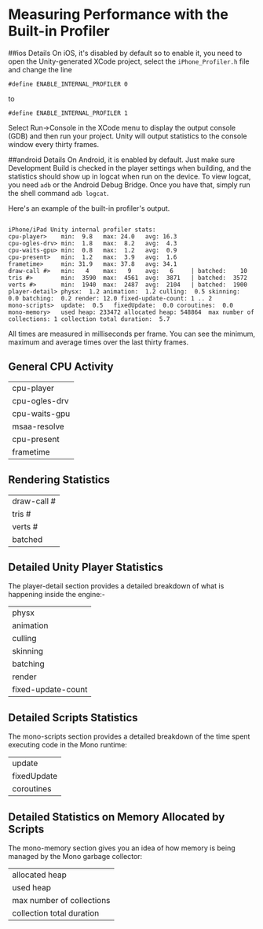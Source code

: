 Measuring Performance with the Built-in Profiler
================================================



##ios Details
On iOS, it's disabled by default so to enable it, you need to open the Unity-generated XCode project, select the `iPhone_Profiler.h` file and change the line

````
#define ENABLE_INTERNAL_PROFILER 0
````

to

````
#define ENABLE_INTERNAL_PROFILER 1
````

Select <span class=menu>Run->Console</span> in the XCode menu to display the output console (GDB) and then run your project. Unity will output statistics to the console window every thirty frames.


##android Details
On Android, it is enabled by default. Just make sure Development Build is checked in the player settings when building, and the statistics should show up in logcat when run on the device. To view logcat, you need <span class=component>`adb`</span> or the Android Debug Bridge. Once you have that, simply run the shell command <span class=component>`adb logcat`</span>.

Here's an example of the built-in profiler's output.

````

iPhone/iPad Unity internal profiler stats:
cpu-player>    min:  9.8   max: 24.0   avg: 16.3
cpu-ogles-drv> min:  1.8   max:  8.2   avg:  4.3
cpu-waits-gpu> min:  0.8   max:  1.2   avg:  0.9
cpu-present>   min:  1.2   max:  3.9   avg:  1.6
frametime>     min: 31.9   max: 37.8   avg: 34.1
draw-call #>   min:   4    max:   9    avg:   6     | batched:    10
tris #>        min:  3590  max:  4561  avg:  3871   | batched:  3572
verts #>       min:  1940  max:  2487  avg:  2104   | batched:  1900
player-detail> physx:  1.2 animation:  1.2 culling:  0.5 skinning:  0.0 batching:  0.2 render: 12.0 fixed-update-count: 1 .. 2
mono-scripts>  update:  0.5   fixedUpdate:  0.0 coroutines:  0.0 
mono-memory>   used heap: 233472 allocated heap: 548864  max number of collections: 1 collection total duration:  5.7

````
All times are measured in milliseconds per frame. You can see the minimum, maximum and average times over the last thirty frames.

General CPU Activity
--------------------


|    |
|:---|
|<span class=component>cpu-player</span> |Displays the time your game spends executing code inside the Unity engine and executing scripts on the CPU.
|<span class=component>cpu-ogles-drv</span> |Displays the time spent executing OpenGL ES driver code on the CPU. Many factors like the number of draw calls, number of internal rendering state changes, the rendering pipeline setup and even the number of processed vertices can have an effect on the driver stats.
|<span class=component>cpu-waits-gpu</span> |Displays the time the CPU is idle while waiting for the GPU to finish rendering. If this number exceeds 2-3 milliseconds then your application is most probably fillrate/GPU processing bound.  If this value is too small then the profile skips displaying the value.
|<span class=component>msaa-resolve</span> |The time taken to apply anti-aliasiing.
|<span class=component>cpu-present</span> |The amount of time spent executing the presentRenderbuffer command in OpenGL ES.
|<span class=component>frametime</span> |Represents the overall time of a game frame. Note that iOS hardware is always locked at a 60Hz refresh rate, so you will always get multiples times of ~16.7ms  (1000ms/60Hz = ~16.7ms).

Rendering Statistics
--------------------


|    |
|:---|
|<span class=component>draw-call #</span> |The number of draw calls per frame. Keep it as low as possible.
|<span class=component>tris #</span> |Total number of triangles sent for rendering.
|<span class=component>verts #</span> |Total number of vertices sent for rendering. You should keep this number below 10000 if you use only static geometry but if you have lots of skinned geometry then you should keep it much lower.
|<span class=component>batched</span> |Number of draw-calls, triangles and vertices which were automatically batched by the engine. Comparing these numbers with draw-call and triangle totals will give you an idea how well is your scene prepared for batching. Share as many materials as possible among your objects to improve batching.

Detailed Unity Player Statistics
--------------------------------

The <span class=component>player-detail</span> section provides a detailed breakdown of what is happening inside the engine:-

|    |
|:---|
|<span class=component>physx</span> |Time spent on physics.
|<span class=component>animation</span> |Time spent animating bones.
|<span class=component>culling</span> |Time spent culling objects outside the camera frustum.
|<span class=component>skinning</span> |Time spent applying animations to skinned meshes.
|<span class=component>batching</span> |Time spent batching geometry. Batching dynamic geometry is considerably more expensive than batching static geometry.
|<span class=component>render</span> |Time spent rendering visible objects.
|<span class=component>fixed-update-count</span> |Minimum and maximum number of FixedUpdates executed during this frame. Too many FixedUpdates will deteriorate performance considerably. There are some simple guidelines to set a good value for the fixed time delta [here](#FixedDeltaTime).

Detailed Scripts Statistics
---------------------------

The <span class=component>mono-scripts</span> section provides a detailed breakdown of the time spent executing code in the Mono runtime:

|    |
|:---|
|<span class=component>update</span> |Total time spent executing all Update() functions in scripts.
|<span class=component>fixedUpdate</span> |Total time spent executing all FixedUpdate() functions in scripts.
|<span class=component>coroutines</span> |Time spent inside script coroutines.

Detailed Statistics on Memory Allocated by Scripts
--------------------------------------------------

The <span class=component>mono-memory</span> section gives you an idea of how memory is being managed by the Mono garbage collector:

|    |
|:---|
|<span class=component>allocated heap</span> |Total amount of memory available for allocations. A garbage collection will be triggered if there is not enough memory left in the heap for a given allocation. If there is still not enough free memory even after the collection then the allocated heap will grow in size.
|<span class=component>used heap</span> |The portion of the <span class=component>allocated heap</span> which is currently used up by objects. Every time you create a new class instance (not a struct) this number will grow until the next garbage collection.
|<span class=component>max number of collections</span> |Number of garbage collection passes during the last 30 frames.
|<span class=component>collection total duration</span> |Total time (in milliseconds) of all garbage collection passes that have happened during the last 30 frames.

